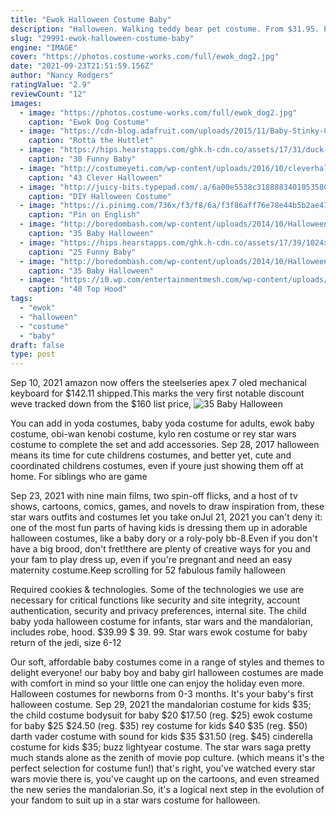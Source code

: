 ```yaml
---
title: "Ewok Halloween Costume Baby"
description: "Halloween. Walking teddy bear pet costume. From $31.95. Perfectly precious pet costume. From $11.95  Star wars ewok pet costume. $31.95. Star wars darth vader pet costume. $26.95. Princess leia pet costume. $28.95. Ghostbusters pet costume"
slug: "29991-ewok-halloween-costume-baby"
engine: "IMAGE"
cover: "https://photos.costume-works.com/full/ewok_dog2.jpg"
date: "2021-09-23T21:51:59.156Z"
author: "Nancy Rodgers"
ratingValue: "2.9"
reviewCount: "12"
images:
  - image: "https://photos.costume-works.com/full/ewok_dog2.jpg"
    caption: "Ewok Dog Costume"
  - image: "https://cdn-blog.adafruit.com/uploads/2015/11/Baby-Stinky-Costume-1.jpg"
    caption: "Rotta the Huttlet"
  - image: "https://hips.hearstapps.com/ghk.h-cdn.co/assets/17/31/duck-patrick-horn_1.jpg?crop=1xw:0.9996630727762803xh;center,top&resize=480:*"
    caption: "30 Funny Baby"
  - image: "http://costumeyeti.com/wp-content/uploads/2016/10/cleverhalloweencostumesforkids.jpg"
    caption: "43 Clever Halloween"
  - image: "http://juicy-bits.typepad.com/.a/6a00e5538c3188883401053580d6e6970c-pi"
    caption: "DIY Halloween Costume"
  - image: "https://i.pinimg.com/736x/f3/f8/6a/f3f86aff76e78e44b5b2ae47b65f72af.jpg"
    caption: "Pin on English"
  - image: "http://boredombash.com/wp-content/uploads/2014/10/Halloween-Costumes-For-Babies-27.jpg"
    caption: "35 Baby Halloween"
  - image: "https://hips.hearstapps.com/ghk.h-cdn.co/assets/17/39/1024x1535/gallery-1506546643-gettyimages-166346012.jpg?resize=768:*"
    caption: "25 Funny Baby"
  - image: "http://boredombash.com/wp-content/uploads/2014/10/Halloween-Costumes-For-Babies-32.jpg"
    caption: "35 Baby Halloween"
  - image: "https://i0.wp.com/entertainmentmesh.com/wp-content/uploads/2016/10/little-Red-Riding-Hood-Costume.jpg"
    caption: "40 Top Hood"
tags:
  - "ewok"
  - "halloween"
  - "costume"
  - "baby"
draft: false
type: post
---
```


Sep 10, 2021 amazon now offers the steelseries apex 7 oled mechanical keyboard for $142.11 shipped.This marks the very first notable discount weve tracked down from the $160 list price,
![35 Baby Halloween](http://boredombash.com/wp-content/uploads/2014/10/Halloween-Costumes-For-Babies-32.jpg "35 Baby Halloween")

You can add in yoda costumes, baby yoda costume for adults, ewok baby costume, obi-wan kenobi costume, kylo ren costume or rey star wars costume to complete the set and add accessories. Sep 28, 2017 halloween means its time for cute childrens costumes, and better yet, cute and coordinated childrens costumes, even if youre just showing them off at home. For siblings who are game
<!--inArticleAds-->

<!--galleryOne-->

Sep 23, 2021 with nine main films, two spin-off flicks, and a host of tv shows, cartoons, comics, games, and novels to draw inspiration from, these star wars outfits and costumes let you take onJul 21, 2021 you can't deny it: one of the most fun parts of having kids is dressing them up in adorable halloween costumes, like a baby dory or a roly-poly bb-8.Even if you don't have a big brood, don't fret!there are plenty of creative ways for you and your fam to play dress up, even if you're pregnant and need an easy maternity costume.Keep scrolling for 52 fabulous family halloween
<!--inArticleAds-->

<!--galleryTwo-->

Required cookies & technologies. Some of the technologies we use are necessary for critical functions like security and site integrity, account authentication, security and privacy preferences, internal site. The child baby yoda halloween costume for infants, star wars and the mandalorian, includes robe, hood. $39.99 $ 39. 99.  Star wars ewok costume for baby  return of the jedi, size 6-12
<!--galleryThree-->

Our soft, affordable baby costumes come in a range of styles and themes to delight everyone! our baby boy and baby girl halloween costumes are made with comfort in mind so your little one can enjoy the holiday even more. Halloween costumes for newborns from 0-3 months. It's your baby's first halloween costume. Sep 29, 2021 the mandalorian costume for kids $35; the child costume bodysuit for baby $20 $17.50 (reg. $25) ewok costume for baby $25 $24.50 (reg. $35) rey costume for kids $40 $35 (reg. $50) darth vader costume with sound for kids $35 $31.50 (reg. $45) cinderella costume for kids $35; buzz lightyear costume. The star wars saga pretty much stands alone as the zenith of movie pop culture. (which means it's the perfect selection for costume fun!) that's right, you've watched every star wars movie there is, you've caught up on the cartoons, and even streamed the new series the mandalorian.So, it's a logical next step in the evolution of your fandom to suit up in a star wars costume for halloween.